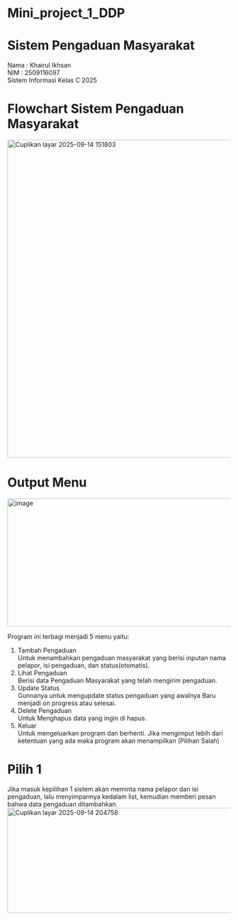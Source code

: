 # Mini_project_1_DDP
# Sistem Pengaduan Masyarakat
Nama : Khairul Ikhsan  
NIM  : 2509116097  
Sistem Informasi Kelas C 2025  

# Flowchart Sistem Pengaduan Masyarakat
<img width="1270" height="717" alt="Cuplikan layar 2025-09-14 151803" src="https://github.com/user-attachments/assets/6df9432a-2da9-436c-b034-f6fdaf7642da" />

# Output Menu
<img width="581" height="289" alt="image" src="https://github.com/user-attachments/assets/3a7a2e72-ae79-452c-9db3-c62f807476b8" />

Program ini terbagi menjadi 5 menu yaitu:
1. Tambah Pengaduan <br> Untuk menambahkan pengaduan masyarakat yang berisi inputan nama pelapor, isi pengaduan, dan status(otomatis).
2. Lihat Pengaduan <br> Berisi data Pengaduan Masyarakat yang telah mengirim pengaduan.  
3. Update Status <br> Gunnanya untuk mengupdate status pengaduan yang awalnya Baru menjadi on progress atau selesai.  
4. Delete Pengaduan <br> Untuk Menghapus data yang ingin di hapus.
5. Keluar <br> Untuk mengeluarkan program dan berhenti.
Jika mengimput lebih dari ketentuan yang ada maka program akan menampilkan (Pilihan Salah)

# Pilih 1
Jika masuk kepilihan 1 sistem akan meminta nama pelapor dan isi pengaduan, lalu menyimpannya kedalam list, kemudian memberi pesan bahwa data pengaduan ditambahkan.
<img width="663" height="237" alt="Cuplikan layar 2025-09-14 204758" src="https://github.com/user-attachments/assets/c21c7392-11a6-4422-807f-6ca6aa78c13d" />



